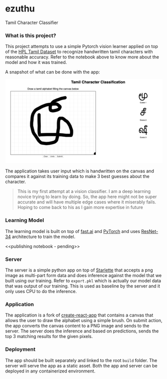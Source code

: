 # ezuthu
Tamil Character Classifier

### What is this project?

This project attempts to use a simple Pytorch vision learner applied on top of the [HPL Tamil Dataset](http://shiftleft.com/mirrors/www.hpl.hp.com/india/research/penhw-resources/TamilChar.pdf) to recognize handwritten tamil characters with reasonable accuracy. Refer to the notebook above to know more about the model and how it was trained.

A snapshot of what can be done with the app:

![](https://github.com/rcdexta/ezuthu/raw/master/assets/example.png)

The application takes user input which is handwritten on the canvas and compares it against its training data to make 3 best guesses about the character. 

> This is my first attempt at a vision classifier. I am a deep learning novice trying to learn by doing. So, the app here might not be super accurate and will have multiple edge cases where it miserably fails. Hoping to come back to his as I gain more expertise in future

### Learning Model

The learning model is built on top of [fast.ai](https://www.fast.ai) and [PyTorch](https://pytorch.org) and uses [ResNet-34](https://www.kaggle.com/pytorch/resnet34) architecture to train the model.

<<publishing notebook - pending>>

### Server

The server is a simple python app on top of [Starlette](https://www.starlette.io/) that accepts a png image as multi-part form data and does inference against the model that we built using our training. Refer to `export.pkl` which is actually our model data that was output of our training. This is used as baseline by the server and it only uses CPU to do the inference. 


### Application

The application is a fork of [create-react-app](https://reactjs.org/docs/create-a-new-react-app.html) that contains a canvas that allows the user to draw the alphabet using a simple brush. On submit action, the app converts the canvas content to a PNG image and sends to the server. The server does the inference and based on predictions, sends the top 3 matching results for the given pixels. 

### Deployment

The app should be built separately and linked to the root `build` folder. The server will serve the app as a static asset. Both the app and server can be deployed in any containerized environment.

